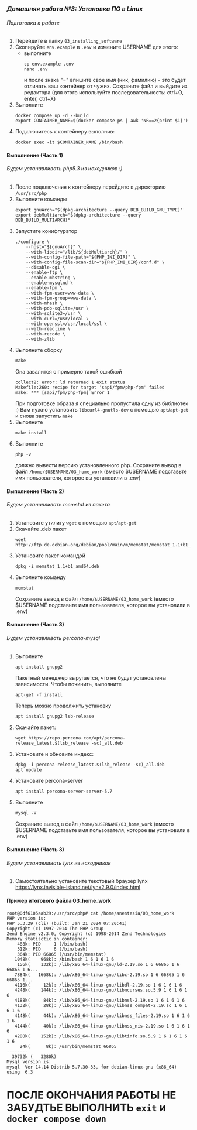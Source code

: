 ### *Домашняя работа №3: Установка ПО в Linux*
###### Подготовка к работе
1) Перейдите в папку ```03_installing_software``` 
2) Скопируйте ```env.example``` в ```.env``` и измените USERNAME для этого:
    - выполните
        ```
        cp env.example .env
        nano .env
        ```
        и после знака "=" впишите свое имя (ник, фамилию) - это будет отличать ваш контейнер от чужих. Cохраните файл и выйдите из редактора (для этого используйте последовательность: ctrl+O, enter, ctrl+X)
3) Выполните 
    ```
    docker compose up -d --build
    export CONTAINER_NAME=$(docker compose ps | awk 'NR==2{print $1}')
    ```
4) Подключитесь к контейнеру выполнив:
    ```
    docker exec -it $CONTAINER_NAME /bin/bash
    ```
#### Выполнение (Часть 1)
###### Будем устанавливать php5.3 из исходников :)
1) После подключения к контейнеру перейдите в директорию ```/usr/src/php```
2) Выполните команды
    ```
    export gnuArch="$(dpkg-architecture --query DEB_BUILD_GNU_TYPE)"
    export debMultiarch="$(dpkg-architecture --query DEB_BUILD_MULTIARCH)"
    ```
3) Запустите конифгуратор
    ```
    ./configure \
        --host="${gnuArch}" \
        --with-libdir="/lib/${debMultiarch}/" \
        --with-config-file-path="${PHP_INI_DIR}" \
        --with-config-file-scan-dir="${PHP_INI_DIR}/conf.d" \
        --disable-cgi \
        --enable-ftp \
        --enable-mbstring \
        --enable-mysqlnd \
        --enable-fpm \
        --with-fpm-user=www-data \
        --with-fpm-group=www-data \
        --with-mhash \
        --with-pdo-sqlite=/usr \
        --with-sqlite3=/usr \
        --with-curl=/usr/local \
        --with-openssl=/usr/local/ssl \
        --with-readline \
        --with-recode \
        --with-zlib
    ```
4) Выполните сборку
    ```
    make
    ```
    Она завалится с примерно такой ошибкой
    ```
    collect2: error: ld returned 1 exit status
    Makefile:260: recipe for target 'sapi/fpm/php-fpm' failed
    make: *** [sapi/fpm/php-fpm] Error 1
    ```
    При подготовке образа я специально пропустила одну из библиотек :) Вам нужно установить ```libcurl4-gnutls-dev``` с помощью ```apt```/```apt-get``` и снова запустить ```make```
5) Выполните
    ```
    make install
    ```
6) Выполните
    ```
    php -v
    ```
    должно вывести версию установленного php. Сохраните вывод в файл ```/home/$USERNAME/03_home_work``` (вместо $USERNAME подставьте имя пользователя, которое вы установили в .env)
#### Выполнение (Часть 2)
###### Будем устанавливать memstat из пакета
1) Установите утилиту ```wget``` с помощью ```apt```/```apt-get```
2) Скачайте .deb пакет
    ```
    wget http://ftp.de.debian.org/debian/pool/main/m/memstat/memstat_1.1+b1_amd64.deb
    ```
3) Установите пакет командой
    ```
    dpkg -i memstat_1.1+b1_amd64.deb
    ```
4) Выполните команду
    ```
    memstat
    ```
    Сохраните вывод в файл ```/home/$USERNAME/03_home_work``` (вместо $USERNAME подставьте имя пользователя, которое вы установили в .env)
#### Выполнение (Часть 3)
###### Будем устанавливать percona-mysql
1) Выполните
    ```
    apt install gnupg2
    ```
    Пакетный менеджер выругается, что не будут установлены зависимости. Чтобы починить, выполните
    ```
    apt-get -f install
    ```
    Теперь можно продолжить установку
    ```
    apt install gnupg2 lsb-release
    ```
2) Скачайте пакет:
    ```
    wget https://repo.percona.com/apt/percona-release_latest.$(lsb_release -sc)_all.deb
    ```
3) Установите и обновите индекс:
    ```
    dpkg -i percona-release_latest.$(lsb_release -sc)_all.deb
    apt update
    ```
4) Установите percona-server
    ```
    apt install percona-server-server-5.7
    ```
5) Выполните
    ```
    mysql -V
    ```
    Сохраните вывод в файл ```/home/$USERNAME/03_home_work``` (вместо $USERNAME подставьте имя пользователя, которое вы установили в .env)
#### Выполнение (Часть 3)
###### Будем устанавливать lynx из исходников
1) Самостоятельно установите текстовый браузер lynx 
https://lynx.invisible-island.net/lynx2.9.0/index.html

#### Пример итогового файла 03_home_work
```
root@0df6105aab29:/usr/src/php# cat /home/anestesia/03_home_work
PHP version is:
PHP 5.3.29 (cli) (built: Jan 21 2024 07:20:41)
Copyright (c) 1997-2014 The PHP Group
Zend Engine v2.3.0, Copyright (c) 1998-2014 Zend Technologies
Memory statisctic in container:
    488k: PID     1 (/bin/bash)
    512k: PID     6 (/bin/bash)
    364k: PID 66865 (/usr/bin/memstat)
   1048k(    968k): /bin/bash 1 6 1 6 1 6
    156k(    132k): /lib/x86_64-linux-gnu/ld-2.19.so 1 6 66865 1 6 66865 1 6...
   7884k(   1668k): /lib/x86_64-linux-gnu/libc-2.19.so 1 6 66865 1 6 66865 1...
   4116k(     12k): /lib/x86_64-linux-gnu/libdl-2.19.so 1 6 1 6 1 6
   4248k(    144k): /lib/x86_64-linux-gnu/libncurses.so.5.9 1 6 1 6 1 6
   4188k(     84k): /lib/x86_64-linux-gnu/libnsl-2.19.so 1 6 1 6 1 6
   4132k(     28k): /lib/x86_64-linux-gnu/libnss_compat-2.19.so 1 6 1 6 1 6
   4148k(     44k): /lib/x86_64-linux-gnu/libnss_files-2.19.so 1 6 1 6 1 6
   4144k(     40k): /lib/x86_64-linux-gnu/libnss_nis-2.19.so 1 6 1 6 1 6
   4280k(    152k): /lib/x86_64-linux-gnu/libtinfo.so.5.9 1 6 1 6 1 6 1 6
     24k(      8k): /usr/bin/memstat 66865
--------
  39732k (   3280k)
Mysql version is:
mysql  Ver 14.14 Distrib 5.7.30-33, for debian-linux-gnu (x86_64) using  6.3
```
# ПОСЛЕ ОКОНЧАНИЯ РАБОТЫ НЕ ЗАБУДТЬЕ ВЫПОЛНИТЬ ```exit``` и ```docker compose down```
